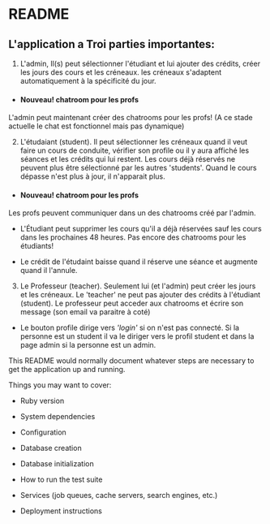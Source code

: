 # README


## L'application a Troi parties importantes:

1. L'admin, Il(s) peut sélectionner  l'étudiant et lui ajouter des crédits, créer les jours des cours et les créneaux. les créneaux s'adaptent automatiquement à la spécificité du jour.
  - #### Nouveau! chatroom pour les profs
L'admin peut maintenant créer des chatrooms pour les profs! (A ce stade actuelle le chat est fonctionnel mais pas dynamique)

2. L'étudaiant (student). Il peut sélectionner les créneaux quand il veut faire un cours de conduite, vérifier son profile ou il y aura affiché les séances et les crédits qui lui restent. Les cours déjà réservés ne peuvent plus être sélectionné par les autres 'students'. Quand le cours dépasse n'est plus à jour, il  n'apparait plus.
  - #### Nouveau! chatroom pour les profs
Les profs peuvent communiquer dans un des chatrooms créé par l'admin.

- L'Étudiant peut supprimer les cours qu'il a déjà réservées sauf les cours dans les prochaines 48 heures. Pas encore des chatrooms pour les étudiants!

- Le crédit de l'étudaint baisse quand il réserve une séance et augmente quand il l'annule.

3. Le Professeur (teacher). Seulement lui (et l'admin) peut créer les jours et les créneaux. Le 'teacher' ne peut pas ajouter des crédits à l'étudiant (student).
Le professeur peut acceder aux chatrooms et écrire son message (son email va paraitre à coté)


  - Le bouton profile dirige vers *'login'* si on n'est pas connecté. Si la personne est un student il va le diriger vers le profil student et dans la page admin si la personne est un admin.

This README would normally document whatever steps are necessary to get the
application up and running.

Things you may want to cover:

* Ruby version

* System dependencies

* Configuration

* Database creation

* Database initialization

* How to run the test suite

* Services (job queues, cache servers, search engines, etc.)

* Deployment instructions
